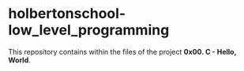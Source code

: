 # holbertonschool-low_level_programming

This repository contains within the files of the project **0x00. C - Hello, World**.